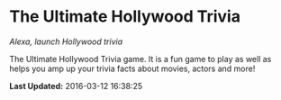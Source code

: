 # The Ultimate Hollywood Trivia
*Alexa, launch Hollywood trivia*

The Ultimate Hollywood Trivia game. It is a fun game to play as well as helps you amp up your trivia facts about movies, actors and more!

**Last Updated:** 2016-03-12 16:38:25